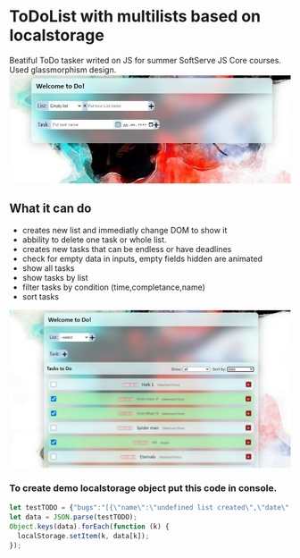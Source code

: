 # ToDoList with multilists based on localstorage
Beatiful ToDo tasker writed on JS for summer SoftServe JS Core courses. Used glassmorphism design.
![alt text](https://github.com/SirAndrii/ToDoList/blob/44cf8708b99f143d78a4b4e8bc1952b7ed3701d1/demo2.jpg)

## What it can do
 - creates new list and immediatly change DOM to show it
 - abbility to delete one task or whole list.
 - creates new tasks that can be endless or have deadlines  
 - check for empty data in inputs, empty fields hidden are animated
 - show all tasks 
 - show tasks by list
 - filter tasks by condition (time,completance,name)
 - sort tasks


![alt text](https://github.com/SirAndrii/ToDoList/blob/44cf8708b99f143d78a4b4e8bc1952b7ed3701d1/demo1.JPG)



### To create demo localstorage object put this code in console.
```javascript
let testTODO = {"bugs":"[{\"name\":\"undefined list created\",\"date\":null,\"completed\":true},{\"name\":\"tasks don't shown visually if task previously had no tasks\",\"date\":null,\"completed\":true},{\"name\":\"Hi\",\"date\":\"2021-09-02\",\"completed\":true},{\"name\":\"uncomplete\",\"date\":false,\"completed\":false}]","Graphic":"[{\"name\":\"Add glassmorphism style\",\"date\":null,\"completed\":true},{\"name\":\"make button expands effect\",\"date\":null,\"completed\":true},{\"name\":\"add Date icon\",\"date\":null,\"completed\":true}]","Watched Films":"[{\"name\":\"Iron man\",\"date\":false,\"completed\":false},{\"name\":\"Iron man 2 \",\"date\":\"2010-10-10\",\"completed\":true},{\"name\":\"Iron Man 3 \",\"date\":\"2013-10-10\",\"completed\":true},{\"name\":\"Halk 1\",\"date\":\"2008-10-10\",\"completed\":false},{\"name\":\"Gardian of the Galaxy 1\",\"date\":false,\"completed\":true},{\"name\":\"Gardian of the Galaxy 2\",\"date\":false,\"completed\":true},{\"name\":\"Gardian of the galaxy 3\",\"date\":\"2023-12-10\",\"completed\":false},{\"name\":\"Eternals\",\"date\":\"2021-09-20\",\"completed\":false},{\"name\":\"Spider man\",\"date\":\"2020-10-10\",\"completed\":false}]","methods":"[{\"name\":\"Sort by date\",\"date\":null,\"completed\":false},{\"name\":\"Hide completed\",\"date\":null,\"completed\":false},{\"name\":\"sort by complete\",\"date\":null,\"completed\":false},{\"name\":\"remove list\",\"date\":null,\"completed\":true},{\"name\":\"Date optional\",\"date\":null,\"completed\":true},{\"name\":\"show task after add\",\"date\":null,\"completed\":true},null]","default":"[{\"name\":\"add task\",\"date\":null,\"completed\":false},{\"name\":\"test\",\"date\":false,\"completed\":false},{\"name\":\"test undefined Bug\",\"date\":false,\"completed\":false}]"};Object.keys(data).forEach(function (k){localStorage.setItem(k, data[k]);});
let data = JSON.parse(testTODO);
Object.keys(data).forEach(function (k) {
  localStorage.setItem(k, data[k]);
});

```

